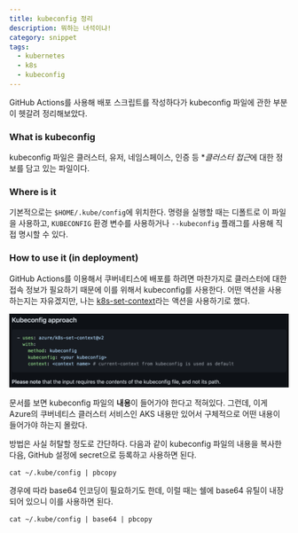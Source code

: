 ```yaml
---
title: kubeconfig 정리
description: 뭐하는 녀석이냐!
category: snippet
tags:
  - kubernetes
  - k8s
  - kubeconfig
---
```


GitHub Actions를 사용해 배포 스크립트를 작성하다가 kubeconfig 파일에 관한 부분이 헷갈려 정리해보았다.

### What is kubeconfig

kubeconfig 파일은 클러스터, 유저, 네임스페이스, 인증 등 \**클러스터 접근*에 대한 정보를 담고 있는 파일이다.

### Where is it

기본적으로는 `$HOME/.kube/config`에 위치한다. 명령을 실행할 때는 디폴트로 이 파일을 사용하고, `KUBECONFIG` 환경 변수를 사용하거나 `--kubeconfig` 플래그를 사용해 직접 명시할 수 있다.

### How to use it (in deployment)

GitHub Actions를 이용해서 쿠버네티스에 배포를 하려면 마찬가지로 클러스터에 대한 접속 정보가 필요하기 때문에 이를 위해서 kubeconfig를 사용한다. 어떤 액션을 사용하는지는 자유겠지만, 나는 [k8s-set-context](https://github.com/Azure/k8s-set-context)라는 액션을 사용하기로 했다.

![k8s-set-context](./k8s-set-context.png)

문서를 보면 kubeconfig 파일의 **내용**이 들어가야 한다고 적혀있다. 그런데, 이게 Azure의 쿠버네티스 클러스터 서비스인 AKS 내용만 있어서 구체적으로 어떤 내용이 들어가야 하는지 몰랐다.

방법은 사실 허탈할 정도로 간단하다. 다음과 같이 kubeconfig 파일의 내용을 복사한 다음, GitHub 설정에 secret으로 등록하고 사용하면 된다.

```
cat ~/.kube/config | pbcopy
```

경우에 따라 base64 인코딩이 필요하기도 한데, 이럴 때는 쉘에 base64 유틸이 내장되어 있으니 이를 사용하면 된다.

```
cat ~/.kube/config | base64 | pbcopy
```
